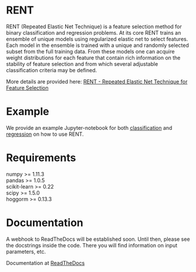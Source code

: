 RENT
====

RENT (Repeated Elastic Net Technique) is a feature selection method for binary classification and regression problems. At its core
RENT trains an ensemble of unique models using regularized elastic net to select features. Each model in the ensemble is trained with
a unique and randomly selected subset from the full training data. From these models one can acquire weight distributions for each
feature that contain rich information on the stability of feature selection and from which several adjustable classification criteria may be
defined.

More details are provided here: [RENT - Repeated Elastic Net Technique for Feature Selection](https://arxiv.org/abs/2009.12780v2)

# Example

We provide an example Jupyter-notebook for both [classification](https://github.com/NMBU-Data-Science/RENT/blob/master/examples/Classification_example.ipynb) and [regression](https://github.com/NMBU-Data-Science/RENT/blob/master/examples/Regression_example.ipynb) on how to use RENT.



# Requirements

numpy >= 1.11.3   
pandas >= 1.0.5   
scikit-learn >= 0.22   
scipy >= 1.5.0  
hoggorm >= 0.13.3


# Documentation

A webhook to ReadTheDocs will be established soon. Until then, please see the docstrings inside the code. There you will find information on input parameters, etc.

Documentation at [ReadTheDocs](https://rent.readthedocs.io/en/latest/)

